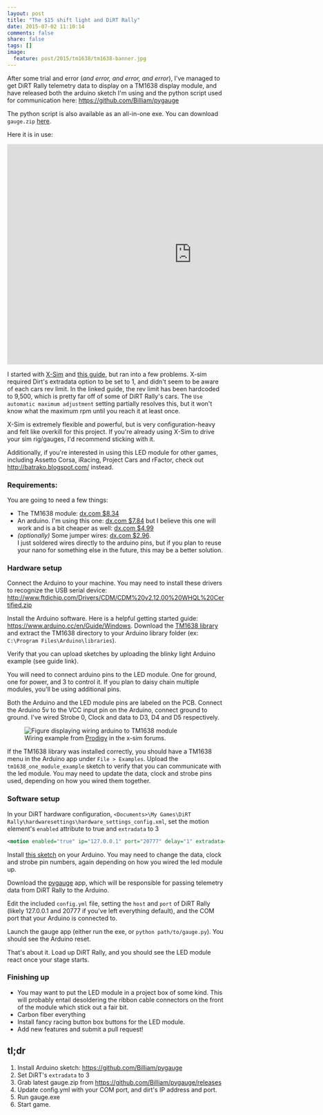 ```yaml
---
layout: post
title: "The $15 shift light and DiRT Rally"
date: 2015-07-02 11:10:14
comments: false
share: false
tags: []
image:
  feature: post/2015/tm1638/tm1638-banner.jpg
---
```


After some trial and error (_and error, and error, and error_), I've managed to get DiRT Rally telemetry data to
display on a TM1638 display module, and have released both the arduino sketch I'm using and the python script used for communication here: https://github.com/Billiam/pygauge

The python script is also available as an all-in-one exe. You can download `gauge.zip` [here](https://github.com/Billiam/pygauge/releases).

Here it is in use:
<iframe class="video" width="854" height="510" src="https://www.youtube.com/embed/C7DUk2SnzdM?rel=0&amp;showinfo=0" frameborder="0" allowfullscreen></iframe>

I started with [X-Sim](http://x-sim.de/software.php?lang=eng) and [this guide](http://www.x-sim.de/forum/viewtopic.php?f=40&t=155), but ran into a few problems. X-sim required Dirt's extradata option to be set to 1, and didn't seem to be aware of each cars rev limit. In the linked guide, the rev limit has been hardcoded to 9,500, which is pretty far off of some of DiRT Rally's cars. The `Use automatic maximum adjustment` setting partially resolves this, but it won't know what the maximum rpm until you reach it at least once.

X-Sim is extremely flexible and powerful, but is very configuration-heavy and felt like overkill for this project. If you're already using X-Sim to drive your sim rig/gauges, I'd recommend sticking with it.

Additionally, if you're interested in using this LED module for other games, including Assetto Corsa, iRacing, Project Cars and rFactor, check out http://batrako.blogspot.com/ instead.

### Requirements:

You are going to need a few things:

* The TM1638 module: [dx.com $8.34](http://www.dx.com/p/8x-digital-tube-8x-key-8x-double-color-led-module-81873?Utm_rid=97796579&Utm_source=affiliate)
* An arduino. I'm using this one: [dx.com $7.84](http://www.dx.com/p/nano-v3-0-controller-module-for-arduino-works-with-official-arduino-boards-blue-383407?Utm_rid=97796579&Utm_source=affiliate) but I believe this one will work and is a bit cheaper as well: [dx.com $4.99](http://www.dx.com/p/new-nano-v3-0-module-atmega328p-au-improved-version-for-arduino-yellow-369070?Utm_rid=97796579&Utm_source=affiliate)
* _(optionally)_ Some jumper wires: [dx.com $2.96](http://www.dx.com/p/male-to-female-dupont-breadboard-jumper-wires-for-arduino-40-piece-pack-20cm-length-146935?Utm_rid=97796579&Utm_source=affiliate).  
I just soldered wires directly to the arduino pins, but if you plan to reuse your nano for something else in the future, this may be a better solution.

### Hardware setup

Connect the Arduino to your machine. You may need to install these drivers to recognize the USB serial device: http://www.ftdichip.com/Drivers/CDM/CDM%20v2.12.00%20WHQL%20Certified.zip

Install the Arduino software. Here is a helpful getting started guide: https://www.arduino.cc/en/Guide/Windows. Download the [TM1638 library](https://code.google.com/p/tm1638-library/) and extract the TM1638 directory to your Arduino library folder (ex: `C:\Program Files\Arduino\libraries`).

Verify that you can upload sketches by uploading the blinky light Arduino example (see guide link).

You will need to connect arduino pins to the LED module. One for ground, one for power, and 3 to control it. If you plan to daisy chain multiple modules, you'll be using additional pins.

Both the Arduino and the LED module pins are labeled on the PCB. Connect the Arduino 5v to the VCC input pin on the Arduino, connect ground to ground. I've wired Strobe 0, Clock and data to D3, D4 and D5 respectively.


<figure>
	<img src="{{site.url}}/images/post/2015/tm1638/wiring.jpg" alt="Figure displaying wiring arduino to TM1638 module" />
	<figcaption>
Wiring example from <a href="http://www.x-sim.de/forum/memberlist.php?mode=viewprofile&u=1437">Prodigy</a> in the x-sim forums.
	</figcaption>
</figure>


If the TM1638 library was installed correctly, you should have a TM1638 menu in the Arduino app under `File > Examples`. Upload the `tm1638_one_module_example` sketch to verify that you can communicate with the led module. You may need to update the data, clock and strobe pins used, depending on how you wired them together.

### Software setup

In your DiRT hardware configuration, `<Documents>\My Games\DiRT Rally\hardwaresettings\hardware_settings_config.xml`, set the motion element's `enabled` attribute to true and `extradata` to 3

```xml
<motion enabled="true" ip="127.0.0.1" port="20777" delay="1" extradata="3" />
```

Install [this sketch](https://raw.githubusercontent.com/Billiam/pygauge/master/arduino/tm1638-gauge.ino) on your Arduino. You may need to change the data, clock and strobe pin numbers, again depending on how you wired the led module up.

Download the [pygauge](https://github.com/Billiam/pygauge/releases) app, which will be responsible for passing telemetry data from DiRT Rally to the Arduino. 

Edit the included `config.yml` file, setting the `host` and `port` of DiRT Rally (likely 127.0.0.1 and 20777 if you've left everything default), and the COM port that your Arduino is connected to.

Launch the gauge app (either run the exe, or `python path/to/gauge.py`). You should see the Arduino reset.

That's about it. Load up DiRT Rally, and you should see the LED module react once your stage starts.

### Finishing up

* You may want to put the LED module in a project box of some kind. This will probably entail desoldering the ribbon cable connectors on the front of the module which stick out a fair bit.
* Carbon fiber everything
* Install fancy racing button box buttons for the LED module.
* Add new features and submit a pull request!

## tl;dr

1. Install Arduino sketch: https://github.com/Billiam/pygauge
2. Set DiRT's `extradata` to 3
3. Grab latest gauge.zip from https://github.com/Billiam/pygauge/releases
4. Update config.yml with your COM port, and dirt's IP address and port.
2. Run gauge.exe
3. Start game.
